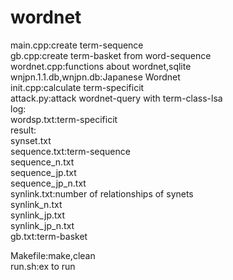 # wordnet
main.cpp:create term-sequence  
gb.cpp:create term-basket from word-sequence  
wordnet.cpp:functions about wordnet,sqlite  
wnjpn.1.1.db,wnjpn.db:Japanese Wordnet  
init.cpp:calculate term-specificit  
attack.py:attack wordnet-query with term-class-lsa  
log:  
	wordsp.txt:term-specificit  
result:  
	synset.txt  
	sequence.txt:term-sequence  
	sequence_n.txt  
	sequence_jp.txt  
	sequence_jp_n.txt  
	synlink.txt:number of relationships of synets  
	synlink_n.txt  
	synlink_jp.txt  
	synlink_jp_n.txt  
	gb.txt:term-basket  
	
Makefile:make,clean  
run.sh:ex to run  
